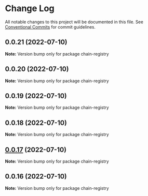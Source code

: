 # Change Log

All notable changes to this project will be documented in this file.
See [Conventional Commits](https://conventionalcommits.org) for commit guidelines.

## 0.0.21 (2022-07-10)

**Note:** Version bump only for package chain-registry





## 0.0.20 (2022-07-10)

**Note:** Version bump only for package chain-registry





## 0.0.19 (2022-07-10)

**Note:** Version bump only for package chain-registry





## 0.0.18 (2022-07-10)

**Note:** Version bump only for package chain-registry





## [0.0.17](https://github.com/cosmology-finance/cosmology/compare/chain-registry@0.0.16...chain-registry@0.0.17) (2022-07-10)

**Note:** Version bump only for package chain-registry





## 0.0.16 (2022-07-10)

**Note:** Version bump only for package chain-registry
